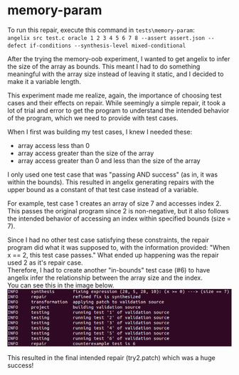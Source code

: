 # memory-param
To run this repair, execute this command in `tests\memory-param`:\
`angelix src test.c oracle 1 2 3 4 5 6 7 8 --assert assert.json --defect if-conditions --synthesis-level mixed-conditional`

After the trying the memory-oob experiment, I wanted to get angelix to infer the size of the array as bounds. This meant I had to do something meaningful with the array size instead of leaving it static, and I decided to make it a variable length.

This experiment made me realize, again, the importance of choosing test cases and their effects on repair. While seemingly a simple repair, it took a lot of trial and error to get the program to understand the intended behavior of the program, which we need to provide with test cases.

When I first was building my test cases, I knew I needed these:
- array access less than 0
- array access greater than the size of the array
- array access greater than 0 and less than the size of the array

I only used one test case that was "passing AND success" (as in, it was within the bounds). This resulted in angelix generating repairs with the upper bound as a constant of that test case instead of a variable.

For example, test case 1 creates an array of size 7 and accesses index 2. This passes the original program since 2 is non-negative, but it also follows the intended behavior of accessing an index within specified bounds (size = 7).

Since I had no other test case satisfying these constraints, the repair program did what it was supposed to, with the information provided: "When x == 2, this test case passes." What ended up happening was the repair used 2 as it's repair case.\
Therefore, I had to create another "in-bounds" test case (#6) to have angelix infer the relationship between the array size and the index.\
You can see this in the image below.\
![alt text](https://github.com/elztsang/angelix_findings/blob/main/memory-param/constant_example.png)

This resulted in the final intended repair (try2.patch) which was a huge success!
